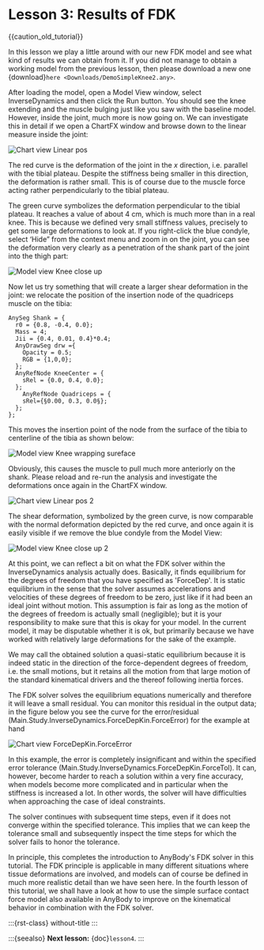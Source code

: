 # Lesson 3: Results of FDK

{{caution_old_tutorial}}


In this lesson we play a little around with our new FDK model and see
what kind of results we can obtain from it. If you did not manage to
obtain a working model from the previous lesson, then please download a
new one {download}`here <Downloads/DemoSimpleKnee2.any>`.

After loading the model, open a Model View window, select
InverseDynamics and then click the Run button. You should see the knee
extending and the muscle bulging just like you saw with the baseline
model. However, inside the joint, much more is now going on. We can
investigate this in detail if we open a ChartFX window and browse down
to the linear measure inside the joint:

![Chart view Linear pos](_static/lesson3/image1.png)

The red curve is the deformation of the joint in the *x* direction, i.e.
parallel with the tibial plateau. Despite the stiffness being smaller in
this direction, the deformation is rather small. This is of course due
to the muscle force acting rather perpendicularly to the tibial plateau.

The green curve symbolizes the deformation perpendicular to the tibial
plateau. It reaches a value of about 4 cm, which is much more than in a
real knee. This is because we defined very small stiffness values,
precisely to get some large deformations to look at. If you right-click
the blue condyle, select ‘Hide” from the context menu and zoom in on the
joint, you can see the deformation very clearly as a penetration of the
shank part of the joint into the thigh part:

![Model view Knee close up](_static/lesson3/image2.png)

Now let us try something that will create a larger shear deformation in
the joint: we relocate the position of the insertion node of the
quadriceps muscle on the tibia:

```AnyScriptDoc
AnySeg Shank = {
  r0 = {0.8, -0.4, 0.0};
  Mass = 4;
  Jii = {0.4, 0.01, 0.4}*0.4;
  AnyDrawSeg drw ={
    Opacity = 0.5;
    RGB = {1,0,0};
  };
  AnyRefNode KneeCenter = {
    sRel = {0.0, 0.4, 0.0};
  };
    AnyRefNode Quadriceps = {
    sRel={§0.00, 0.3, 0.0§};
  };
};
```

This moves the insertion point of the node from the surface of the tibia
to centerline of the tibia as shown below:

![Model view Knee wrapping sureface](_static/lesson3/image3.png)

Obviously, this causes the muscle to pull much more anteriorly on the
shank. Please reload and re-run the analysis and investigate the
deformations once again in the ChartFX window.

![Chart view Linear pos 2](_static/lesson3/image4.png)

The shear deformation, symbolized by the green curve, is now comparable
with the normal deformation depicted by the red curve, and once again it
is easily visible if we remove the blue condyle from the Model View:

![Model view Knee close up 2](_static/lesson3/image5.png)

At this point, we can reflect a bit on what the FDK solver within the
InverseDynamics analysis actually does. Basically, it finds equilibrium
for the degrees of freedom that you have specified as 'ForceDep'. It is
static equilibrium in the sense that the solver assumes accelerations
and velocities of these degrees of freedom to be zero, just like if it
had been an ideal joint without motion. This assumption is fair as long
as the motion of the degrees of freedom is actually small (negligible);
but it is your responsibility to make sure that this is okay for your
model. In the current model, it may be disputable whether it is ok, but
primarily because we have worked with relatively large deformations for
the sake of the example.

We may call the obtained solution a quasi-static equilibrium because it
is indeed static in the direction of the force-dependent degrees of
freedom, i.e. the small motions, but it retains all the motion from that
large motion of the standard kinematical drivers and the thereof
following inertia forces.

The FDK solver solves the equilibrium equations numerically and
therefore it will leave a small residual. You can monitor this residual
in the output data; in the figure below you see the curve for the
error/residual (Main.Study.InverseDynamics.ForceDepKin.ForceError) for
the example at hand

![Chart view ForceDepKin.ForceError](_static/lesson3/image6.png)

In this example, the error is completely insignificant and within the
specified error tolerance
(Main.Study.InverseDynamics.ForceDepKin.ForceTol). It can, however,
become harder to reach a solution within a very fine accuracy, when
models become more complicated and in particular when the stiffness is
increased a lot. In other words, the solver will have difficulties when
approaching the case of ideal constraints.

The solver continues with subsequent time steps, even if it does not
converge within the specified tolerance. This implies that we can keep
the tolerance small and subsequently inspect the time steps for which
the solver fails to honor the tolerance.

In principle, this completes the introduction to AnyBody's FDK solver in
this tutorial. The FDK principle is applicable in many different
situations where tissue deformations are involved, and models can of
course be defined in much more realistic detail than we have seen here.
In the fourth lesson of this tutorial, we shall have a look at how to
use the simple surface contact force model also available in AnyBody to
improve on the kinematical behavior in combination with the FDK solver.

:::{rst-class} without-title
:::

:::{seealso}
**Next lesson:** {doc}`lesson4`.
:::
